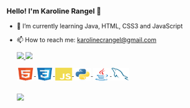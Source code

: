 ### Hello! I'm Karoline Rangel 👋

- 🌱 I’m currently learning Java, HTML, CSS3 and JavaScript
- 📫 How to reach me: karolinecrangel@gmail.com

  <div>
  <a href="https://github.com/KarolineCrangel">
      <img height="180em" src="https://github-readme-stats.vercel.app/api?username=KarolineCRangel&show_icons=true&theme=dracula&include_all_commits=true&count_private=true"/>
      <img height="180em" src="https://github-readme-stats.vercel.app/api/top-langs/?username=KarolineCRangel&layout=compact&langs_count=7&theme=dracula"/>
  </div>

  <div style="display: inline_block"><br>
      <img align="center" alt="HTML" height="30" width="40" src="https://raw.githubusercontent.com/devicons/devicon/master/icons/html5/html5-original.svg">
      <img align="center" alt="CSS" height="30" width="40" src="https://raw.githubusercontent.com/devicons/devicon/master/icons/css3/css3-original.svg">
      <img align="center" alt="Js" height="30" width="40" src="https://raw.githubusercontent.com/devicons/devicon/master/icons/javascript/javascript-plain.svg">
      <img align="center" alt="Java" height="30" width="40" src="https://raw.githubusercontent.com/devicons/devicon/master/icons/python/python-original.svg">
      <img align="center" alt="Java" height="30" width="40" src="https://raw.githubusercontent.com/devicons/devicon/master/icons/java/java-original.svg">
      <img align="center" alt="MySql" height="30" width="40" src="https://raw.githubusercontent.com/devicons/devicon/master/icons/mysql/mysql-original.svg">
      
      
  </div>
  
  ##
  
  <div> 
      <a href="https://www.linkedin.com/in/karoline-rangel-052233157/" target="_blank"><img src="https://img.shields.io/badge/-LinkedIn-%230077B5?style=for-the-            badge&logo=linkedin&logoColor=white" target="_blank"></a>
  </div>
